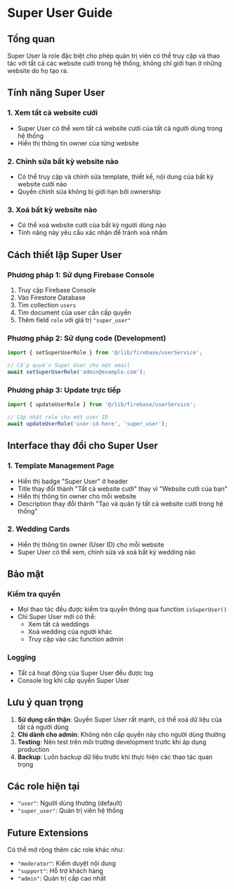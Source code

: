 # Super User Guide

## Tổng quan
Super User là role đặc biệt cho phép quản trị viên có thể truy cập và thao tác với tất cả các website cưới trong hệ thống, không chỉ giới hạn ở những website do họ tạo ra.

## Tính năng Super User

### 1. Xem tất cả website cưới
- Super User có thể xem tất cả website cưới của tất cả người dùng trong hệ thống
- Hiển thị thông tin owner của từng website

### 2. Chỉnh sửa bất kỳ website nào
- Có thể truy cập và chỉnh sửa template, thiết kế, nội dung của bất kỳ website cưới nào
- Quyền chỉnh sửa không bị giới hạn bởi ownership

### 3. Xoá bất kỳ website nào
- Có thể xoá website cưới của bất kỳ người dùng nào
- Tính năng này yêu cầu xác nhận để tránh xoá nhầm

## Cách thiết lập Super User

### Phương pháp 1: Sử dụng Firebase Console
1. Truy cập Firebase Console
2. Vào Firestore Database
3. Tìm collection `users`
4. Tìm document của user cần cấp quyền
5. Thêm field `role` với giá trị `"super_user"`

### Phương pháp 2: Sử dụng code (Development)
```javascript
import { setSuperUserRole } from '@/lib/firebase/userService';

// Cấp quyền Super User cho một email
await setSuperUserRole('admin@example.com');
```

### Phương pháp 3: Update trực tiếp
```javascript
import { updateUserRole } from '@/lib/firebase/userService';

// Cập nhật role cho một user ID
await updateUserRole('user-id-here', 'super_user');
```

## Interface thay đổi cho Super User

### 1. Template Management Page
- Hiển thị badge "Super User" ở header
- Title thay đổi thành "Tất cả website cưới" thay vì "Website cưới của bạn"
- Hiển thị thông tin owner cho mỗi website
- Description thay đổi thành "Tạo và quản lý tất cả website cưới trong hệ thống"

### 2. Wedding Cards
- Hiển thị thông tin owner (User ID) cho mỗi website
- Super User có thể xem, chỉnh sửa và xoá bất kỳ wedding nào

## Bảo mật

### Kiểm tra quyền
- Mọi thao tác đều được kiểm tra quyền thông qua function `isSuperUser()`
- Chỉ Super User mới có thể:
  - Xem tất cả weddings
  - Xoá wedding của người khác
  - Truy cập vào các function admin

### Logging
- Tất cả hoạt động của Super User đều được log
- Console log khi cấp quyền Super User

## Lưu ý quan trọng

1. **Sử dụng cẩn thận**: Quyền Super User rất mạnh, có thể xoá dữ liệu của tất cả người dùng
2. **Chỉ dành cho admin**: Không nên cấp quyền này cho người dùng thường
3. **Testing**: Nên test trên môi trường development trước khi áp dụng production
4. **Backup**: Luôn backup dữ liệu trước khi thực hiện các thao tác quan trọng

## Các role hiện tại

- `"user"`: Người dùng thường (default)
- `"super_user"`: Quản trị viên hệ thống

## Future Extensions

Có thể mở rộng thêm các role khác như:
- `"moderator"`: Kiểm duyệt nội dung
- `"support"`: Hỗ trợ khách hàng
- `"admin"`: Quản trị cấp cao nhất 